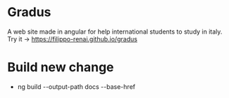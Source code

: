 # Gradus
A web site made in angular for help international students to study in italy.
Try it -> https://filippo-renai.github.io/gradus

# Build new change
- ng build --output-path docs --base-href

